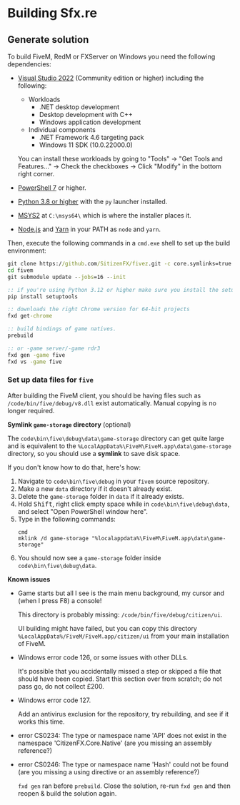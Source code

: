 # Building Sfx.re

## Generate solution

To build FiveM, RedM or FXServer on Windows you need the following dependencies:

* [Visual Studio 2022](https://visualstudio.microsoft.com/downloads/) (Community edition or higher) including the following:
  - Workloads
    - .NET desktop development
    - Desktop development with C++
    - Windows application development
  - Individual components
    - .NET Framework 4.6 targeting pack
    - Windows 11 SDK (10.0.22000.0)
  
  You can install these workloads by going to "Tools" -> "Get Tools and Features..." -> Check the checkboxes -> Click "Modify" in the bottom right corner.
  
* [PowerShell 7](https://aka.ms/powershell-release?tag=stable) or higher.
* [Python 3.8 or higher](https://python.org/) with the `py` launcher installed.
* [MSYS2](https://www.msys2.org/) at `C:\msys64\` which is where the installer places it.
* [Node.js](https://nodejs.org/en/download/) and [Yarn](https://classic.yarnpkg.com/en/docs/install/) in your PATH as `node` and `yarn`.

Then, execute the following commands in a `cmd.exe` shell to set up the build environment:

```bat
git clone https://github.com/SitizenFX/fivez.git -c core.symlinks=true
cd fivem
git submodule update --jobs=16 --init

:: if you're using Python 3.12 or higher make sure you install the setuptools package
pip install setuptools

:: downloads the right Chrome version for 64-bit projects
fxd get-chrome

:: build bindings of game natives.
prebuild

:: or -game server/-game rdr3
fxd gen -game five
fxd vs -game five
```

### Set up data files for `five`

After building the FiveM client, you should be having files such as `/code/bin/five/debug/v8.dll` exist automatically. Manual copying is no longer required.

**Symlink `game-storage` directory** (optional)

The `code\bin\five\debug\data\game-storage` directory can get quite large and is equivalent to the `%LocalAppData%\FiveM\FiveM.app\data\game-storage` directory, so you should use a **symlink** to save disk space.

If you don't know how to do that, here's how:

1. Navigate to `code\bin\five\debug` in your `fivem` source repository.
2. Make a new `data` directory if it doesn't already exist.
3. Delete the `game-storage` folder in `data` if it already exists.
4. Hold <kbd>Shift</kbd>, right click empty space while in `code\bin\five\debug\data`, and select "Open PowerShell window here".
5. Type in the following commands:
   ```
   cmd
   mklink /d game-storage "%localappdata%\FiveM\FiveM.app\data\game-storage"
   ```
6. You should now see a `game-storage` folder inside `code\bin\five\debug\data`.

**Known issues**

- Game starts but all I see is the main menu background, my cursor and (when I press F8) a console!
  
  This directory is probably missing: `/code/bin/five/debug/citizen/ui`.
  
  UI building might have failed, but you can copy this directory `%LocalAppData%/FiveM/FiveM.app/citizen/ui` from your main installation of FiveM.
- Windows error code 126, or some issues with other DLLs.

  It's possible that you accidentally missed a step or skipped a file that should have been copied. Start this section over from scratch; do not pass go, do not collect £200.

- Windows error code 127.

  Add an antivirus exclusion for the repository, try rebuilding, and see if it works this time.
  
- error CS0234: The type or namespace name 'API' does not exist in the namespace 'CitizenFX.Core.Native' (are you missing an assembly reference?)
- error CS0246: The type or namespace name 'Hash' could not be found (are you missing a using directive or an assembly reference?)

  `fxd gen` ran before `prebuild`. Close the solution, re-run `fxd gen` and then reopen & build the solution again.
